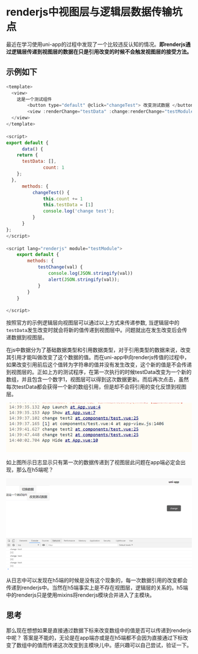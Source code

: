 # renderjs中视图层与逻辑层数据传输坑点

最近在学习使用uni-app的过程中发现了一个比较违反认知的情况。**即renderjs通过逻辑层传递到视图层的数据在只是引用改变的时候不会触发视图层的接受方法。**

## 示例如下

```javascript
<template>
  <view>
    这是一个测试组件
        <button type="default" @click="changeTest"> 改变测试数据 </button>
        <view :renderChange="testData" :change:renderChange="testModule.testChange"></view>
  </view>
</template>

<script>
export default {
      data() {
    return {
      testData: [],
              count: 1
    };
  },
      methods: {
          changeTest() {
              this.count += 1
              this.testData = [1]
              console.log('change test');
          }
      }
};
</script>

<script lang="renderjs" module="testModule">
    export default {
        methods: {
            testChange(val) {
                console.log(JSON.stringify(val))
                alert(JSON.stringify(val));
            }
        }
    }
    
</script>
```

按照官方的示例逻辑层向视图层可以通过以上方式来传递参数, 当逻辑层中的```testData```发生改变时就会将新的值传递到视图层中。问题就出在发生改变后会传递数据到视图层。

在js中数据分为了基础数据类型和引用数据类型，对于引用类型的数据来说，改变其引用才能叫做改变了这个数据的值。而在uni-app中向renderjs传值的过程中，如果改变引用前后这个值转为字符串的值并没有发生改变，这个新的值是不会传递到视图层的。正如上方的测试程序，在第一次执行的时候testData改变为一个新的数组，并且包含一个数字1，视图层可以得到这次数据更新。而后再次点击，虽然每次testData都会获得一个新的数组引用，但是却不会将引用的变化反馈到视图层。

![dataChange](/image/render.jpg)

如上图所示日志显示只有第一次的数据传递到了视图层此问题在app端必定会出现，那么在h5端呢？

![dataChange2](/image/render2.jpg)

从日志中可以发现在h5端的时候是没有这个现象的，每一次数据引用的改变都会传递到renderjs中。当然在h5端事实上是不存在视图层，逻辑层的关系的。h5端中的renderjs只是使用mixins将renderjs模块合并进入了主模块。

## 思考

那么现在想想如果是直接通过数据下标来改变数组中的值是否可以传递到renderjs中呢？
答案是不能的，无论是在app端亦或是在h5端都不会因为直接通过下标改变了数组中的值而传递这次改变到主模块儿中。感兴趣可以自己尝试，验证一下。
